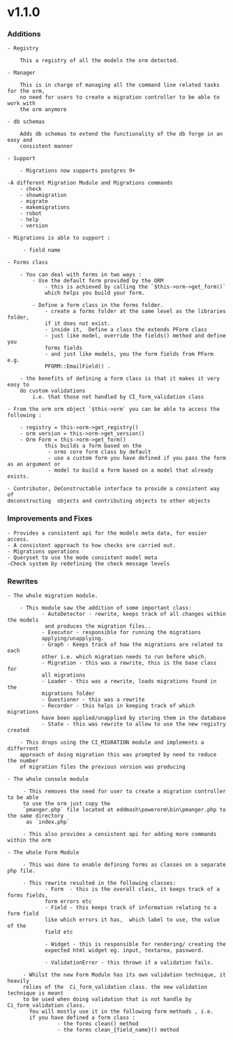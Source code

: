 # v1.1.0 

### Additions

    - Registry 
        
        This a registry of all the models the orm detected.
        
    - Manager
        
        This is in charge of managing all the command line related tasks for the orm, 
        no need for users to create a migration controller to be able to work with 
        the orm anymore
        
    - db schemas
    
        Adds db schemas to extend the functionality of the db forge in an easy and 
        consistent manner

    - Support

        - Migrations now supports postgres 9+
        
    -A different Migration Module and Migrations commands
        - check
        - showmigration
        - migrate
        - makemigrations 
        - robot 
        - help
        - version
        
    - Migrations is able to support :
        
         - field name
         
    - Forms class
        
        - You can deal with forms in two ways :
            - Use the default form provided by the ORM
                - this is achieved by calling the `$this->orm->get_form()` 
                which helps you build your form.

            - Define a form class in the forms folder.
                - create a forms folder at the same level as the libraries folder, 
                if it does not exist.
                - inside it,  Define a class the extends PForm class
                - just like model, override the fields() method and define you 
                forms fields
                - and just like models, you the form fields from PForm e.g. 
                PFORM::EmailField() .
                
        - the benefits of defining a form class is that it makes it very easy to 
        do custom validations 
            i.e. that those not handled by CI_form_validation class
    
    - From the orm orm object `$this->orm` you can be able to access the following :
        
        - registry = this->orm->get_registry()
        - orm version = this->orm->get_version()
        - Orm Form = this->orm->get_form() 
                this builds a form based on the 
                 - orms core form class by default
                 - use a custom form you have defined if you pass the form as an argument or 
                 - model to build a form based on a model that already exists.
        
    - Contributor, DeConstructable interface to provide a consistent way of 
    deconstructing  objects and contributing objects to other objects

### Improvements and Fixes
    
    - Provides a consistent api for the models meta data, for easier access.
    - A consistent approach to how checks are carried out.
    - Migrations operations
    - Queryset to use the mode consistent model meta
    -Check system by redefining the check message levels

### Rewrites
    
    - The whole migration module.
        
        - This module saw the addition of some important class:
               - AutoDetector - rewrite, keeps track of all changes within the models
                and produces the migration files..
               - Executor - responsible for running the migrations 
               applying/unapplying.
               - Graph - Keeps track of how the migrations are related to each 
               other i.e. which migration needs to run before which.
               - Migration - this was a rewrite, this is the base class for 
               all migrations
               - Loader - this was a rewrite, loads migrations found in the 
               migrations folder
               - Questioner - this was a rewrite
               - Recorder - this helps in keeping track of which migrations 
               have been applied/unapplied by storing them in the database
               - State - this was rewrite to allow to use the new registry created
                            
        - This drops using the CI_MIGRATION module and implements a differrent 
        approach of doing migration this was prompted by need to reduce the number 
        of migration files the previous version was producing

    - The whole console module
        
         - This removes the need for user to create a migration controller to be able 
         to use the orm just copy the 
         `pmanger.php` file located at eddmash\powerorm\bin\pmanger.php to the same directory
          as `index.php`
         
         - This also provides a consistent api for adding more commands within the orm
         
    - The whole Form Module
        
         - This was done to enable defining forms as classes on a separate php file.
         
         - This rewrite resulted in the following classes:
                - Form  - this is the overall class, it keeps track of a forms fields,
                form errors etc
                - Field - this keeps track of information relating to a form field 
                like which errors it has,  which label to use, the value of the 
                field etc
                            
                - Widget - this is responsible for rendering/ creating the 
                expected html widget eg. input, textarea, password.
                            
                - ValidationError - this thrown if a validation fails.
            
         - Whilst the new Form Module has its own validation technique, it heavily 
         relies of the  Ci_form_validation class. the new validation technique is meant 
         to be used when doing validation that is not handle by Ci_form_validation class.
           You will mostly use it in the following form methods , i.e. 
           if you have defined a form class :
                    - the forms clean() method
                    - the forms clean_{field_name}() method